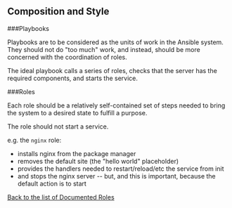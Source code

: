 Composition and Style
---------------------

###Playbooks

Playbooks are to be considered as the units of work in the Ansible system.  They should not do "too much" work, and instead, should be more concerned with the coordination of roles.

The ideal playbook calls a series of roles, checks that the server has the required components, and starts the service.


###Roles

Each role should be a relatively self-contained set of steps needed to bring the system to a desired state to fulfill a purpose.  

The role should not start a service.

e.g. the `nginx` role:

+ installs nginx from the package manager
+ removes the default site (the "hello world" placeholder)
+ provides the handlers needed to restart/reload/etc the service from init
+ and stops the nginx server -- but, and this is important, because the default action is to start



[Back to the list of Documented Roles](./Roles.md) 